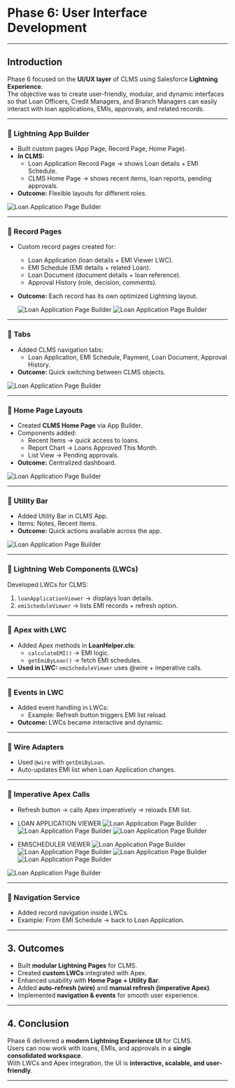 #  Phase 6: User Interface Development  

---

##  Introduction
Phase 6 focused on the **UI/UX layer** of CLMS using Salesforce **Lightning Experience**.  
The objective was to create user-friendly, modular, and dynamic interfaces so that Loan Officers, Credit Managers, and Branch Managers can easily interact with loan applications, EMIs, approvals, and related records.  

---



### 🔹 Lightning App Builder
- Built custom pages (App Page, Record Page, Home Page).  
- **In CLMS:**  
  - Loan Application Record Page → shows Loan details + EMI Schedule.  
  - CLMS Home Page → shows recent items, loan reports, pending approvals.  
- **Outcome:** Flexible layouts for different roles.



![Loan Application Page Builder](images/loan-app.png)


---

### 🔹 Record Pages
- Custom record pages created for:  
  - Loan Application (loan details + EMI Viewer LWC).  
  - EMI Schedule (EMI details + related Loan).  
  - Loan Document (document details + loan reference).  
  - Approval History (role, decision, comments).  
- **Outcome:** Each record has its own optimized Lightning layout.

  ![Loan Application Page Builder](images/loan-app1.png)
   ![Loan Application Page Builder](images/loan-app2.png)



---

### 🔹 Tabs
- Added CLMS navigation tabs:  
  - Loan Application, EMI Schedule, Payment, Loan Document, Approval History.  
- **Outcome:** Quick switching between CLMS objects.  

 ![Loan Application Page Builder](images/loan-app3.png)

---

### 🔹 Home Page Layouts
- Created **CLMS Home Page** via App Builder.  
- Components added:  
  - Recent Items → quick access to loans.  
  - Report Chart → Loans Approved This Month.  
  - List View → Pending approvals.  
- **Outcome:** Centralized dashboard.  

 ![Loan Application Page Builder](images/loan-app5.png)

---

### 🔹 Utility Bar
- Added Utility Bar in CLMS App.  
- Items: Notes, Recent Items.  
- **Outcome:** Quick actions available across the app.  

 ![Loan Application Page Builder](images/loan-app6.png)

---

### 🔹 Lightning Web Components (LWCs)
Developed LWCs for CLMS:  
1. `loanApplicationViewer` → displays loan details.  
2. `emiScheduleViewer` → lists EMI records + refresh option.  

 

---

### 🔹 Apex with LWC
- Added Apex methods in **LoanHelper.cls**:  
  - `calculateEMI()` → EMI logic.  
  - `getEmiByLoan()` → fetch EMI schedules.  
- **Used in LWC:** `emiScheduleViewer` uses @wire + imperative calls.  



---

### 🔹 Events in LWC
- Added event handling in LWCs:  
  - Example: Refresh button triggers EMI list reload.  
- **Outcome:** LWCs became interactive and dynamic.  



---

### 🔹 Wire Adapters
- Used `@wire` with `getEmiByLoan`.  
- Auto-updates EMI list when Loan Application changes.  



---

### 🔹 Imperative Apex Calls
- Refresh button → calls Apex imperatively → reloads EMI list.
- LOAN APPLICATION VIEWER
![Loan Application Page Builder](images/loanapplication.png)
![Loan Application Page Builder](images/loanapplication1.png)
![Loan Application Page Builder](images/loanapplication2.png)

- EMISCHEDULER VIEWER
![Loan Application Page Builder](images/emischeduler.png)
![Loan Application Page Builder](images/emischeduler1.png)
![Loan Application Page Builder](images/emischeduler2.png)
![Loan Application Page Builder](images/emischeduler3.png)


![Loan Application Page Builder](images/loan-app12.png)


---

### 🔹 Navigation Service
- Added record navigation inside LWCs.  
- Example: From EMI Schedule → back to Loan Application.  



---

## 3. Outcomes
- Built **modular Lightning Pages** for CLMS.  
- Created **custom LWCs** integrated with Apex.  
- Enhanced usability with **Home Page + Utility Bar**.  
- Added **auto-refresh (wire)** and **manual refresh (imperative Apex)**.  
- Implemented **navigation & events** for smooth user experience.  

---

## 4. Conclusion
Phase 6 delivered a **modern Lightning Experience UI** for CLMS.  
Users can now work with loans, EMIs, and approvals in a **single consolidated workspace**.  
With LWCs and Apex integration, the UI is **interactive, scalable, and user-friendly**.  

---
